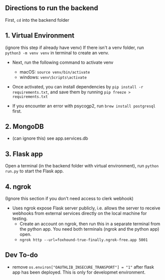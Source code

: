 ## Directions to run the backend
First, `cd` into the backend folder 

## 1. Virtual Environment
(ignore this step if already have venv) If there isn't a venv folder, run `python3 -m venv venv` in terminal to create an venv.


- Next, run the following command to activate venv
    - macOS: `source venv/bin/activate`
    - windows: `venv\Scripts\activate`

- Once activated, you can install dependencies by `pip install -r requirements.txt`, and save them by running `pip freeze > requirements.txt`
- If you encounter an error with psycogp2, run `brew install postgresql` first.

## 2. MongoDB
- (can ignore this) see app.services.db

## 3. Flask app
Open a terminal (in the backend folder with virtual environment), run `python run.py` to start the Flask app.

## 4. ngrok
(Ignore this section if you don't need access to clerk webhook)
- Uses ngrok expose Flask server publicly, i.e. allows the server to receive webhooks from external services directly on the local machine for testing. 
    - Create an account on ngrok, then run this in a separate terminal from the python app. You need both terminals (ngrok and the python app) open. 
    - `ngrok http --url=foxhound-true-finally.ngrok-free.app 5001`

## Dev To-do
- remove `os.environ["OAUTHLIB_INSECURE_TRANSPORT"] = "1"` after flask app has been deployed. This is only for developmet environment.